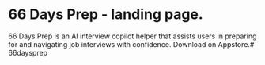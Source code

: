 # 66 Days Prep - landing page.

66 Days Prep is an AI interview copilot helper that assists users in preparing for and navigating job interviews with confidence. Download on Appstore.# 66daysprep
